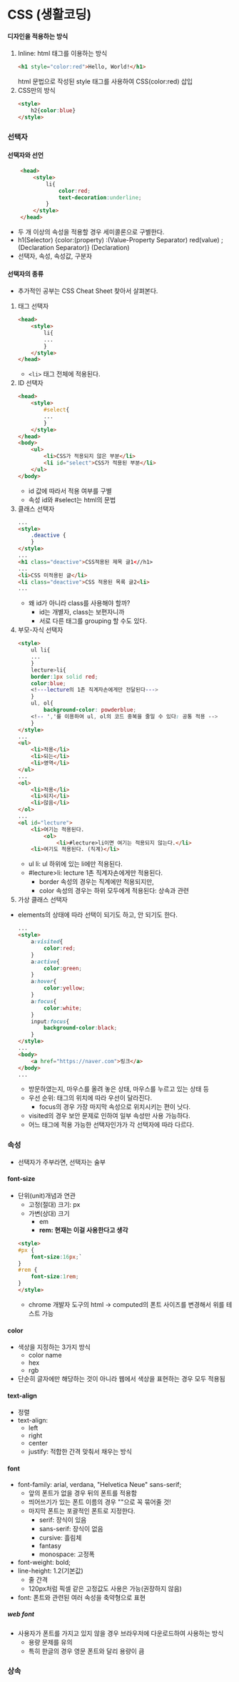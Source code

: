 # CSS (생활코딩)

#### 디자인을 적용하는 방식

1. Inline: html 태그를 이용하는 방식
	```html
	<h1 style="color:red">Hello, World!</h1>
	```
	html 문법으로 작성된 style 태그를 사용하여 CSS(color:red) 삽입
2. CSS만의 방식
	```html
	<style>
		h2{color:blue}
	</style>
	```

### 선택자
#### 선택자와 선언
```html
	<head>
		<style>
			li{
				color:red;
				text-decoration:underline;
			}
		</style>
	</head>
```
- 두 개 이상의 속성을 적용할 경우 세미콜론으로 구별한다.
- h1(Selector) {color:(property) :(Value-Property Separator) red(value) ;(Declaration Separator)} (Declaration)
- 선택자, 속성, 속성값, 구분자

#### 선택자의 종류
- 추가적인 공부는 CSS Cheat Sheet 찾아서 살펴본다.
1. 태그 선택자
	```html
	<head>
		<style>
			li{
			...
			}
		</style>
	</head>
	```
	- `<li>` 태그 전체에 적용된다.
2. ID 선택자
	```html
	<head>
		<style>
			#select{
			...
			}
		</style>
	</head>
	<body>
		<ul>
			<li>CSS가 적용되지 않은 부분</li>
			<li id="select">CSS가 적용된 부분</li>
		</ul>
	</body>
	```
	- id 값에 따라서 적용 여부를 구별
	- 속성 id와 #select는 html의 문법
3. 클래스 선택자
	```html
	...
	<style>
		.deactive {
		}
	</style>
	...
	<h1 class="deactive">CSS적용된 제목 글1<//h1>
	...
	<li>CSS 미적용된 글</li>
	<li class="deactive">CSS 적용된 목록 글2<li>
	...
	```
	- 왜 id가 아니라 class를 사용해야 할까?
		- id는 개별자, class는 보편자니까
		- 서로 다른 태그를 grouping 할 수도 있다.
4. 부모-자식 선택자
	```html
	<style>
		ul li{
		...
		}
		lecture>li{
		border:1px solid red;
		color:blue;
		<!---lecture의 1촌 직계자손에게만 전달된다--->
		}
		ul, ol{
			background-color: powderblue;
		<!-- ','를 이용하여 ul, ol의 코드 중복을 줄일 수 있다: 공통 적용 -->
		}
	</style>
	...
	<ul>
		<li>적용</li>
		<li>되는</li>
		<li>영역</li>
	</ul>
	...
	<ol>
		<li>적용</li>
		<li>되지</li>
		<li>않음</li>
	</ol>
	...
	<ol id="lecture">
		<li>여기는 적용된다.
			<ol>
				<li>#lecture>li이면 여기는 적용되지 않는다.</li>
		<li>여기도 적용된다. (직계)</li>
	```
	- ul li: ul 하위에 있는 li에만 적용된다.
	- #lecture>li: lecture 1촌 직계자손에게만 적용된다.
		- border 속성의 경우는 직계에만 적용되지만,
		- color 속성의 경우는 하위 모두에게 적용된다: 상속과 관련
5. 가상 클래스 선택자
- elements의 상태에 따라 선택이 되기도 하고, 안 되기도 한다.
	```html
	...
	<style>
		a:visited{
			color:red;
		}
		a:active{
			color:green;
		}
		a:hover{
			color:yellow;
		}
		a:focus{
			color:white;
		}
		input:focus{
			background-color:black;
		}
	</style>
	...
	<body>
		<a href="https://naver.com">링크</a>
	</body>
	...
	```
	- 방문하였는지, 마우스를 올려 놓은 상태, 마우스를 누르고 있는 상태 등
	- 우선 순위: 태그의 위치에 따라 우선이 달라진다.
		-  focus의 경우 가장 마지막 속성으로 위치시키는 편이 낫다.
	- visited의 경우 보안 문제로 인하여 일부 속성만 사용 가능하다.
	- 어느 태그에 적용 가능한 선택자인가가 각 선택자에 따라 다르다.

### 속성
- 선택자가 주부라면, 선택자는 술부

#### font-size
- 단위(unit)개념과 연관
	- 고정(절대) 크기: px
	- 가변(상대) 크기
		- em
		- **rem: 현재는 이걸 사용한다고 생각**
	```html
	<style>
	#px {
		font-size:16px;`
	}
	#rem {
		font-size:1rem;
	}
	</style>
	```
	- chrome 개발자 도구의 html -> computed의 폰트 사이즈를 변경해서 위를 테스트 가능

#### color
- 색상을 지정하는 3가지 방식
	- color name
	- hex
	- rgb
- 단순히 글자에만 해당하는 것이 아니라 웹에서 색상을 표현하는 경우 모두 적용됨

#### text-align
- 정렬
- text-align:
	- left
	- right
	- center
	- justify: 적합한 간격 맞춰서 채우는 방식

#### font
- font-family: arial, verdana, "Helvetica Neue" sans-serif;
	- 앞의 폰트가 없을 경우 뒤의 폰트를 적용함
	- 띄어쓰기가 있는 폰트 이름의 경우 ""으로 꼭 묶어줄 것!
	- 마지막 폰트는 포괄적인 폰트로 지정한다.
		- serif: 장식이 있음
		- sans-serif: 장식이 없음
		- cursive: 흘림체
		- fantasy
		- monospace: 고정폭
- font-weight: bold;
- line-height: 1.2(기본값)
	- 줄 간격
	- 120px처럼 픽셀 같은 고정값도 사용은 가능(권장하지 않음)
- font: 폰트와 관련된 여러 속성을 축약형으로 표현

##### web font
- 사용자가 폰트를 가지고 있지 않을 경우 브라우저에 다운로드하여 사용하는 방식
	- 용량 문제를 유의
	- 특히 한글의 경우 영문 폰트와 달리 용량이 큼

### 상속